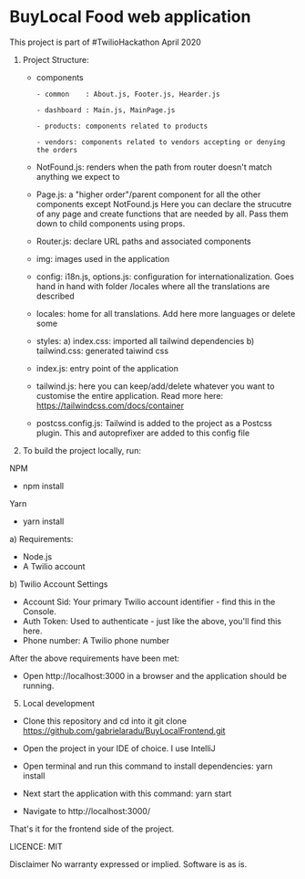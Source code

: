 # BuyLocal Food web application

This project is part of #TwilioHackathon April 2020

1. Project Structure:
    - components 
          
          - common    : About.js, Footer.js, Hearder.js
          
          - dashboard : Main.js, MainPage.js
          
          - products: components related to products
          
          - vendors: components related to vendors accepting or denying the orders
          
    - NotFound.js: renders when the path from router doesn't match anything we expect to
    - Page.js: a "higher order"/parent component for all the other components except NotFound.js Here you can declare the strucutre of any page and create functions that are needed by all. Pass them down to child components using props.
    - Router.js: declare URL paths and associated components
    - img: images used in the application
    - config: i18n.js, options.js: configuration for internationalization. Goes hand in hand with folder /locales where all the translations are described
    - locales: home for all translations. Add here more languages or delete some
    - styles: a) index.css: imported all tailwind dependencies
              b) tailwind.css: generated taiwind css  
    - index.js: entry point of the application
    - tailwind.js: here you can keep/add/delete whatever you want to customise the entire application. Read more here: https://tailwindcss.com/docs/container
    - postcss.config.js: Tailwind is added to the project as a Postcss plugin. This and autoprefixer are added to this config file

2. To build the project locally, run:

NPM
- npm install

Yarn
- yarn install

a) Requirements:
 - Node.js
 - A Twilio account
 
b) Twilio Account Settings
 - Account Sid:	Your primary Twilio account identifier - find this in the Console.
 - Auth Token: Used to authenticate - just like the above, you'll find this here.
 - Phone number: A Twilio phone number

After the above requirements have been met:
- Open http://localhost:3000 in a browser and the application should be running.


 5. Local development
 


- Clone this repository and cd into it
git clone https://github.com/gabrielaradu/BuyLocalFrontend.git

- Open the project in your IDE of choice. I use IntelliJ

- Open terminal and run this command to install dependencies:
yarn install

- Next start the application with this command:
yarn start

- Navigate to http://localhost:3000/

That's it for the frontend side of the project.

LICENCE:
MIT

Disclaimer
No warranty expressed or implied. Software is as is.
